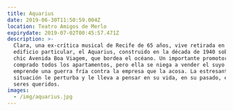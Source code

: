 ```yaml
---
title: Aquarius
date: 2019-06-30T11:50:59.004Z
location: Teatro Amigos de Merlo
expirydate: 2019-07-02T00:45:57.471Z
description: >-
  Clara, una ex-crítica musical de Recife de 65 años, vive retirada en un
  edificio particular, el Aquarius, construido en la década de 1940 sobre la
  chic Avenida Boa Viagem, que bordea el océano. Un importante promotor ha
  comprado todos los apartamentos, pero ella se niega a vender el suyo y
  emprende una guerra fría contra la empresa que la acosa. La estresante
  situación le perturba y le lleva a pensar en su vida, en su pasado, en sus
  seres queridos. 
images:
  - /img/aquarius.jpg
---
```


